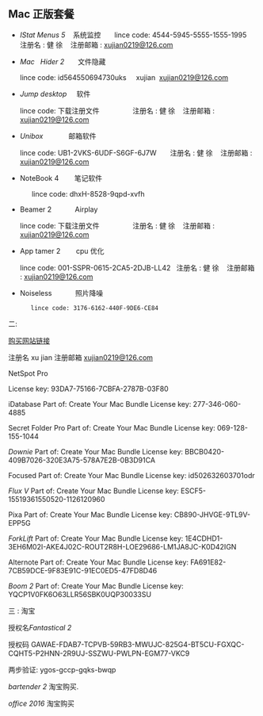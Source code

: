 ## Mac 正版套餐

- *IStat Menus 5*    系统监控    
	   
	lince code: 4544-5945-5555-1555-1995    
	注册名 : 健 徐    注册邮箱 : xujian0219@126.com

- *Mac   Hider 2*       文件隐藏   

	lince code: id564550694730uks    
	xujian  xujian0219@126.com
	 
- *Jump desktop*        软件  

	 lince code: 下载注册文件                
	注册名 : 健 徐    注册邮箱 : xujian0219@126.com
	 
- *Unibox*               邮箱软件    
	  
	lince code: UB1-2VKS-6UDF-S6GF-6J7W      
	注册名 : 健 徐    注册邮箱 : xujian0219@126.com
	 
- NoteBook 4        笔记软件 

         lince code: dhxH-8528-9qpd-xvfh
 
- Beamer 2            Airplay   

	lince code: 下载注册文件                
	注册名 : 健 徐    注册邮箱 : xujian0219@126.com
	 
- App tamer 2        cpu 优化   

	lince code: 001-SSPR-0615-2CA5-2DJB-LL42  
	注册名 : 健 徐    注册邮箱 : xujian0219@126.com
	 
- Noiseless            照片降噪   

	     lince code: 3176-6162-440F-9DE6-CE84





二:

[购买网站链接][1]

注册名  xu jian
注册邮箱 xujian0219@126.com


NetSpot Pro

License key:
93DA7-75166-7CBFA-2787B-03F80


iDatabase
Part of:
Create Your Mac Bundle
License key:
277-346-060-4885


Secret Folder Pro
Part of:
Create Your Mac Bundle
License key:
069-128-155-1044


*Downie*
Part of:
Create Your Mac Bundle
License key:
BBCB0420-409B7026-320E3A75-578A7E2B-0B3D91CA



Focused
Part of:
Create Your Mac Bundle
License key:
id502632603701odr


*Flux V*
Part of:
Create Your Mac Bundle
License key:
ESCF5-15519361550520-1126120960


Pixa
Part of:
Create Your Mac Bundle
License key:
CB890-JHVGE-9TL9V-EPP5G

*ForkLift*
Part of:
Create Your Mac Bundle
License key:
1E4CDHD1-3EH6M02I-AKE4J02C-ROUT2R8H-LOE29686-LM1JA8JC-K0D42IGN



Alternote
Part of:
Create Your Mac Bundle
License key:
FA691E82-7CB59DCE-9F83E91C-91EC0ED5-47FD8D46


*Boom 2*
Part of:
Create Your Mac Bundle
License key:
YQCP1V0FK6O63LLR56SBK0UQP30033SU





三 :   淘宝

授权名*Fantastical 2*

授权码
GAWAE-FDAB7-TCPVB-59RB3-MWUJC-825G4-BT5CU-FGXQC-CQHT5-P2HNN-2R9UJ-SSZWU-PWLPN-EGM77-VKC9

两步验证:
ygos-gccp-gqks-bwqp




*bartender 2*   淘宝购买.


*office 2016*  淘宝购买



[1]:	%09https://bundlehunt.com/checkout/order-received/64587/?key=wc_order_565d0293d7134%0A